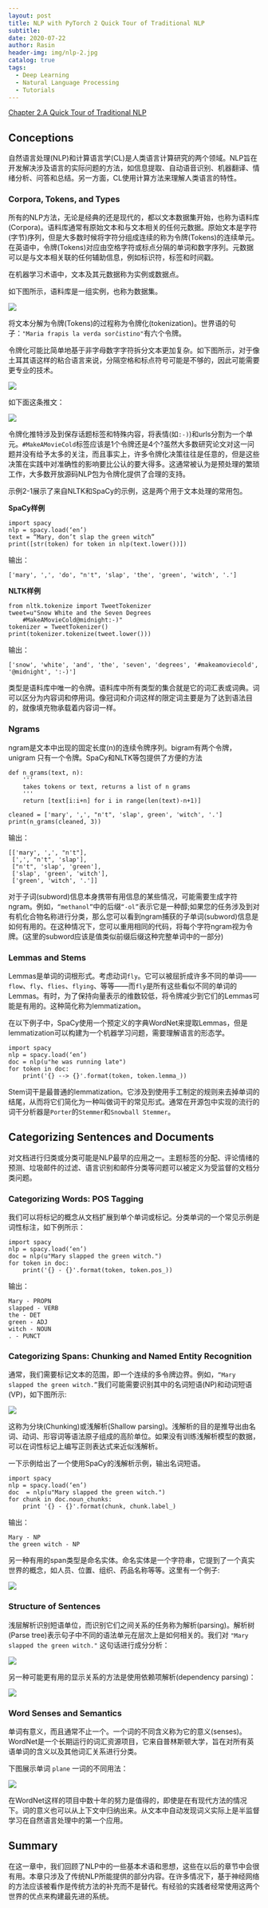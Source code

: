 ```yaml
---
layout: post
title: NLP with PyTorch 2 Quick Tour of Traditional NLP
subtitle: 
date: 2020-07-22
author: Rasin
header-img: img/nlp-2.jpg
catalog: true
tags:
  - Deep Learning
  - Natural Language Processing
  - Tutorials
---
```


[Chapter 2.A Quick Tour of Traditional NLP](https://yifdu.github.io/2018/12/18/Natural-Language-Processing-with-PyTorch%EF%BC%88%E4%BA%8C%EF%BC%89/)

## Conceptions

自然语言处理(NLP)和计算语言学(CL)是人类语言计算研究的两个领域。NLP旨在开发解决涉及语言的实际问题的方法，如信息提取、自动语音识别、机器翻译、情绪分析、问答和总结。另一方面，CL使用计算方法来理解人类语言的特性。

### Corpora, Tokens, and Types

所有的NLP方法，无论是经典的还是现代的，都以文本数据集开始，也称为语料库(Corpora)。语料库通常有原始文本和与文本相关的任何元数据。原始文本是字符(字节)序列，但是大多数时候将字符分组成连续的称为令牌(Tokens)的连续单元。在英语中，令牌(Tokens)对应由空格字符或标点分隔的单词和数字序列。元数据可以是与文本相关联的任何辅助信息，例如标识符，标签和时间戳。

在机器学习术语中，文本及其元数据称为实例或数据点。 

如下图所示，语料库是一组实例，也称为数据集。

![](https://raw.githubusercontent.com/rasin-tsukuba/blog-images/master/img/20200722082346.png)

将文本分解为令牌(Tokens)的过程称为令牌化(tokenization)。世界语的句子：`"Maria frapis la verda sorĉistino"`有六个令牌。

令牌化可能比简单地基于非字母数字字符拆分文本更加复杂。如下图所示，对于像土耳其语这样的粘合语言来说，分隔空格和标点符号可能是不够的，因此可能需要更专业的技术。

![](https://raw.githubusercontent.com/rasin-tsukuba/blog-images/master/img/20200722082558.png)

如下面这条推文：

![](https://raw.githubusercontent.com/rasin-tsukuba/blog-images/master/img/20200722082719.png)

令牌化推特涉及到保存话题标签和特殊内容，将表情(如`:-)`)和urls分割为一个单元。`#MakeAMovieCold`标签应该是1个令牌还是4个?虽然大多数研究论文对这一问题并没有给予太多的关注，而且事实上，许多令牌化决策往往是任意的，但是这些决策在实践中对准确性的影响要比公认的要大得多。这通常被认为是预处理的繁琐工作，大多数开放源码NLP包为令牌化提供了合理的支持。

示例2-1展示了来自NLTK和SpaCy的示例，这是两个用于文本处理的常用包。

**SpaCy样例**

```
import spacy
nlp = spacy.load(‘en’)
text = “Mary, don’t slap the green witch”
print([str(token) for token in nlp(text.lower())])
```

输出：

```
['mary', ',', 'do', "n't", 'slap', 'the', 'green', 'witch', '.']
```

**NLTK样例**

```
from nltk.tokenize import TweetTokenizer
tweet=u"Snow White and the Seven Degrees
    #MakeAMovieCold@midnight:-)"
tokenizer = TweetTokenizer()
print(tokenizer.tokenize(tweet.lower()))
```

输出：

```
['snow', 'white', 'and', 'the', 'seven', 'degrees', '#makeamoviecold', '@midnight', ':-)']
```

类型是语料库中唯一的令牌。语料库中所有类型的集合就是它的词汇表或词典。词可以区分为内容词和停用词。像冠词和介词这样的限定词主要是为了达到语法目的，就像填充物承载着内容词一样。

### Ngrams

ngram是文本中出现的固定长度(n)的连续令牌序列。bigram有两个令牌，unigram 只有一个令牌。SpaCy和NLTK等包提供了方便的方法

```
def n_grams(text, n):
    '''
    takes tokens or text, returns a list of n grams
    '''
    return [text[i:i+n] for i in range(len(text)-n+1)]

cleaned = ['mary', ',', "n't", 'slap', green', 'witch', '.']
print(n_grams(cleaned, 3))

```

输出：

```
[['mary', ',', "n't"],
 [',', "n't", 'slap'],
 ["n't", 'slap', 'green'],
 ['slap', 'green', 'witch'],
 ['green', 'witch', '.']]
```

对于子词(subword)信息本身携带有用信息的某些情况，可能需要生成字符ngram。例如，`“methanol”`中的后缀`“-ol”`表示它是一种醇;如果您的任务涉及到对有机化合物名称进行分类，那么您可以看到ngram捕获的子单词(subword)信息是如何有用的。在这种情况下，您可以重用相同的代码，将每个字符ngram视为令牌。(这里的subword应该是值类似前缀后缀这种完整单词中的一部分)

### Lemmas and Stems

Lemmas是单词的词根形式。考虑动词`fly`。它可以被屈折成许多不同的单词——`flow`、`fly`、`flies`、`flying`、等等——而`fly`是所有这些看似不同的单词的Lemmas。有时，为了保持向量表示的维数较低，将令牌减少到它们的Lemmas可能是有用的。这种简化称为lemmatization。

在以下例子中，SpaCy使用一个预定义的字典WordNet来提取Lemmas，但是lemmatization可以构建为一个机器学习问题，需要理解语言的形态学。

```
import spacy
nlp = spacy.load(‘en’)
doc = nlp(u"he was running late")
for token in doc:
    print('{} --> {}'.format(token, token.lemma_))
```

Stem词干是最普通的lemmatization。它涉及到使用手工制定的规则来去掉单词的结尾，从而将它们简化为一种叫做词干的常见形式。通常在开源包中实现的流行的词干分析器是`Porter`的`Stemmer`和`Snowball Stemmer`。

## Categorizing Sentences and Documents

对文档进行归类或分类可能是NLP最早的应用之一。主题标签的分配、评论情绪的预测、垃圾邮件的过滤、语言识别和邮件分类等问题可以被定义为受监督的文档分类问题。

### Categorizing Words: POS Tagging

我们可以将标记的概念从文档扩展到单个单词或标记。分类单词的一个常见示例是词性标注，如下例所示：

```
import spacy
nlp = spacy.load(‘en’)
doc = nlp(u"Mary slapped the green witch.")
for token in doc:
    print('{} - {}'.format(token, token.pos_))
```

输出：

```
Mary - PROPN
slapped - VERB
the - DET
green - ADJ
witch - NOUN
. - PUNCT
```

### Categorizing Spans: Chunking and Named Entity Recognition

通常，我们需要标记文本的范围，即一个连续的多令牌边界。例如，`“Mary slapped the green witch.”`我们可能需要识别其中的名词短语(NP)和动词短语(VP)，如下图所示:

![](https://raw.githubusercontent.com/rasin-tsukuba/blog-images/master/img/20200722091234.png)

这称为分块(Chunking)或浅解析(Shallow parsing)。浅解析的目的是推导出由名词、动词、形容词等语法原子组成的高阶单位。如果没有训练浅解析模型的数据，可以在词性标记上编写正则表达式来近似浅解析。

一下示例给出了一个使用SpaCy的浅解析示例，输出名词短语。

```
import spacy
nlp = spacy.load(‘en’)
doc  = nlp(u"Mary slapped the green witch.")
for chunk in doc.noun_chunks:
    print '{} - {}'.format(chunk, chunk.label_)
```

输出：

```
Mary - NP
the green witch - NP
```

另一种有用的span类型是命名实体。命名实体是一个字符串，它提到了一个真实世界的概念，如人员、位置、组织、药品名称等等。这里有一个例子:

![](https://raw.githubusercontent.com/rasin-tsukuba/blog-images/master/img/20200722091654.png)

### Structure of Sentences

浅层解析识别短语单位，而识别它们之间关系的任务称为解析(parsing)。解析树(Parse tree)表示句子中不同的语法单元在层次上是如何相关的。我们对 `"Mary slapped the green witch."` 这句话进行成分分析：

![](https://raw.githubusercontent.com/rasin-tsukuba/blog-images/master/img/20200722091947.png)

另一种可能更有用的显示关系的方法是使用依赖项解析(dependency parsing)：

![](https://raw.githubusercontent.com/rasin-tsukuba/blog-images/master/img/20200722092053.png)

### Word Senses and Semantics

单词有意义，而且通常不止一个。一个词的不同含义称为它的意义(senses)。WordNet是一个长期运行的词汇资源项目，它来自普林斯顿大学，旨在对所有英语单词的含义以及其他词汇关系进行分类。

下图展示单词 `plane` 一词的不同用法：

![](https://raw.githubusercontent.com/rasin-tsukuba/blog-images/master/img/20200722092159.png)

在WordNet这样的项目中数十年的努力是值得的，即使是在有现代方法的情况下。词的意义也可以从上下文中归纳出来。从文本中自动发现词义实际上是半监督学习在自然语言处理中的第一个应用。

## Summary

在这一章中，我们回顾了NLP中的一些基本术语和思想，这些在以后的章节中会很有用。本章只涉及了传统NLP所能提供的部分内容。在许多情况下，基于神经网络的方法应该被看作是传统方法的补充而不是替代。有经验的实践者经常使用这两个世界的优点来构建最先进的系统。